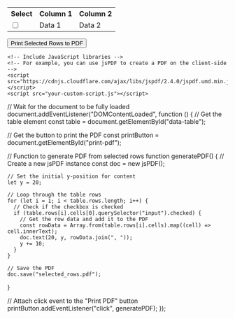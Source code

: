 <!DOCTYPE html>
<html>
<head>
    <title>Print Selected Rows to PDF</title>
</head>
<body>
    <table id="data-table">
        <!-- Your table headers -->
        <tr>
            <th>Select</th>
            <th>Column 1</th>
            <th>Column 2</th>
            <!-- Add more column headers as needed -->
        </tr>
        <!-- Your table rows and data go here -->
        <tr>
            <td><input type="checkbox"></td>
            <td>Data 1</td>
            <td>Data 2</td>
            <!-- Add more data cells as needed -->
        </tr>
        <!-- Add more rows as needed -->
    </table>
    <button id="print-pdf">Print Selected Rows to PDF</button>

    <!-- Include JavaScript libraries -->
    <!-- For example, you can use jsPDF to create a PDF on the client-side -->
    <script src="https://cdnjs.cloudflare.com/ajax/libs/jspdf/2.4.0/jspdf.umd.min.js"></script>
    <script src="your-custom-script.js"></script>
</body>
</html>




// Wait for the document to be fully loaded
document.addEventListener("DOMContentLoaded", function () {
  // Get the table element
  const table = document.getElementById("data-table");

  // Get the button to print the PDF
  const printButton = document.getElementById("print-pdf");

  // Function to generate PDF from selected rows
  function generatePDF() {
    // Create a new jsPDF instance
    const doc = new jsPDF();

    // Set the initial y-position for content
    let y = 20;

    // Loop through the table rows
    for (let i = 1; i < table.rows.length; i++) {
      // Check if the checkbox is checked
      if (table.rows[i].cells[0].querySelector("input").checked) {
        // Get the row data and add it to the PDF
        const rowData = Array.from(table.rows[i].cells).map((cell) => cell.innerText);
        doc.text(20, y, rowData.join(", "));
        y += 10;
      }
    }

    // Save the PDF
    doc.save("selected_rows.pdf");
  }

  // Attach click event to the "Print PDF" button
  printButton.addEventListener("click", generatePDF);
});

